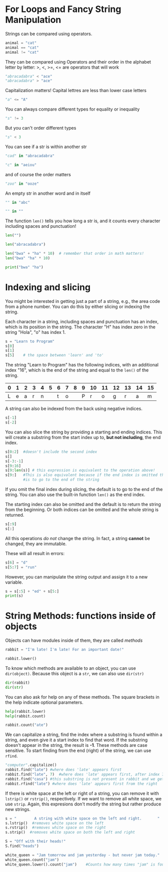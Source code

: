 # For Loops and Fancy String Manipulation  

Strings can be compared using operators.

```python
animal = "cat"
animal == "cat"
animal != "cat"
```
They can be compared using Operators and their order in the alphabet letter by letter: >, <, >=, <= are operators that will work

```python
"abracadabra" < "ace"
"abracadabra" > "ace"
```

Capitalization matters! Capital lettres are less than lower case letters

```python
"a" <= "A"
```

You can always compare different types for equality or inequality

```python
"s" != 3
```

But you can't order different types

```python
"s" < 3
```

You can see if a str is within another str

```python
"cad" in "abracadabra"

"c" in "aeiou"
```

and of course the order matters

```python
"zoo" in "ooze"
```

An empty str in another word and in itself

```python
"" in "abc"

"" in ""
```

The function `len()` tells you how long a str is, and it counts every character including spaces and punctuation!

```python
len("")

len("abracadabra")

len("bwa" + "ha" * 10)  # remember that order in math matters!
len("bwa" "ha" * 10)

print("bwa" "ha")
```

# Indexing and slicing

You might be interested in getting just a part of a string, e.g., the area code from a
phone number. You can do this by either slicing or indexing the string.

Each character in a string, including spaces and punctuation has an index, which is its position in the string. The character
"H" has index zero in the string "Hola", "o" has index 1.

```python
s = "Learn to Program"
s[0]
s[1]
s[5]    # the space between 'learn' and 'to'
```
The string "Learn to Program" has the following indices, with an additional index "16", which is the end of the string and equal to the `len()` of the string.

|0|1|2|3|4|5|6|7|8|9|10|11|12|13|14|15|
|---|---|---|---|---|---|---|---|---|---|---|---|---|---|---|---|
|L|e|a|r|n| |t|o| |P|r|o|g|r|a|m|

A string can also be indexed from the back using negative indices.

```python
s[-1]
s[-2]
```

You can also slice the string by providing a starting and ending indices. This will create a substring from the start index
up to, **but not including**, the end index.

```python
s[0:2]  #doesn't include the second index
s[]
s[-3:-1]
s[9:16]
s[9:len(s)] # this expression is equivalent to the operation above!
s[9:]   #This is also equivalent because if the end index is omitted the default
        #is to go to the end of the string
```

If you omit the final index during slicing, the default is to go to the end of the string.
You can also use the built-in function `len()` as the end index.

The starting index can also be omitted and the default is to return the string from the beginning.
Or both indices can be omitted and the whole string is returned.

```python
s[:9]
s[:]
```

All this operations *do not* change the string. In fact, a string **cannot** be changed, they are immutable.

These will all result in errors:

```python
s[6] = "d"
s[5:7] = "run"
```
However, you can manipulate the string output and assign it to a new variable.

```python
s = s[:5] + "ed" + s[5:]
print(s)
```

# String Methods: functions inside of objects

Objects can have modules inside of them, they are called *methods*

```python
rabbit = "I'm late! I'm late! For an important date!"

rabbit.lower()
```

To know which methods are available to an object, you can use `dir(object)`. Because this object is a `str`, we can also use `dir(str)`

```python
dir(rabbit)
dir(str)
```

You can also ask for help on any of these methods. The square brackets in the help indicate optional parameters.

```python
help(rabbit.lower)
help(rabbit.count)

rabbit.count("ate")
```

We can capitalize a string, find the index where a substring is found within a string, and even give it
a start index to find that word. If the substring doesn't appear in the string, the result is **-1**.
These methods are case sensitive. To start finding from the end (right) of the string, we can use `rfind`.

```python
"computer".capitalize()
rabbit.find("late") #where does 'late' appears first
rabbit.find("late", 7)  #where does 'late' appears first, after index 7
rabbit.find("casa") #this substring is not present in rabbit and we get -1 as a result.
rabbit.rfind("late") #where does 'late' appears first from the right
```

If there is white space at the left or right of a string, you can remove it with `lstrip()` or `rstrip()`, respectively.
If we want to remove all white space, we use `strip`. Again, this expresions don't modify the string but rather produce new strings.

```python
s = "        A string with white space on the left and right.       "
s.lstrip()  #removes white space on the left
s.rstrip()  #removes white space on the right
s.strip()  #removes white space on both the left and right
```

```python
S = "Off with their heads!"
S.find("heads")

white_queen = "Jam tomorrow and jam yesterday - but never jam today."
white_queen.count("jam")
white_queen.lower().count("jam")    #Counts how many times "jam" is found ignoring letter case.
```
